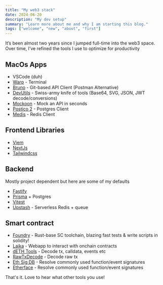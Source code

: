 ```yaml
---
title: "My web3 stack"
date: 2024-06-20
description: "My dev setup"
summary: "Learn more about me and why I am starting this blog."
tags: ["welcome", "new", "about", "first"]
---
```


It’s been almost two years since I jumped full-time into the web3 space. Over time, I’ve refined the tools I use to optimize for productivity

## MacOs Apps
- VSCode (duh)
- [Warp](https://www.warp.dev/) - Terminal
- [Bruno](https://www.usebruno.com/) - Git-based API Client (Postman Alternative)
- [DevUtils](https://devutils.com/) -  Swiss-army knife of tools (Base64, SVG, JSON, JWT decode/conversions)
- [Mockoon](https://mockoon.com/) - Mock an API in seconds
- [Postico 2](https://eggerapps.at/postico2/) - Postgres Client
- [Medis](https://getmedis.com/) - Redis Client

## Frontend Libraries
- [Viem](https://viem.sh/)
- [NextJs](https://nextjs.org/)
- [Tailwindcss](https://tailwindcss.com/)

## Backend
Mostly project dependent but here are some of my defaults
- [Fastify](https://fastify.dev/)
- [Prisma](https://www.prisma.io/) + Postgres
- [Vitest](https://vitest.dev/)
- [Upstash](https://upstash.com/) - Serverless Redis + queue

## Smart contract

- [Foundry](https://getfoundry.sh/) - Rust-base SC toolchain, blazing fast tests & write scripts in solidity!
- [Laika](https://web.getlaika.app/) - Webapp to interact with onchain contracts
- [dETH Tools](https://tools.deth.net/) - Decode tx, calldata, events etc
- [RawTxDecode](https://rawtxdecode.in/) - Decode raw tx
- [Eth Sig DB](https://www.4byte.directory/) - Resolve commonly used function/event signatures
- [Etherface](https://www.etherface.io/hash) - Resolve commonly used function/event signatures

That's it. Love to hear what other tools you use!